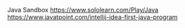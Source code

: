 Java Sandbox
https://www.sololearn.com/Play/Java
https://www.javatpoint.com/intellij-idea-first-java-program